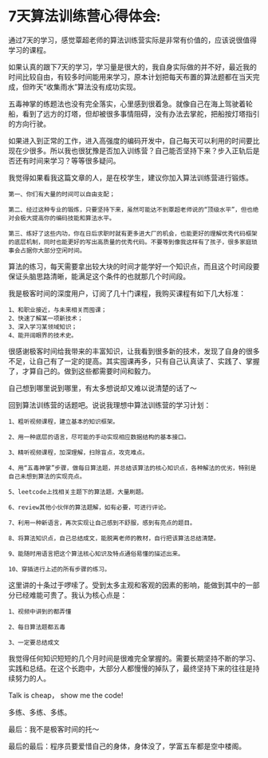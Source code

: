 # **7天算法训练营心得体会:**

通过7天的学习，感觉覃超老师的算法训练营实际是非常有价值的，应该说很值得学习的课程。

如果认真的跟下7天的学习，学习量是很大的，我自身实际做的并不好，最近我的时间比较自由，有较多时间能用来学习，原本计划把每天布置的算法题都在当天完成，但昨天“收集雨水”算法没有成功实现。

五毒神掌的练题法也没有完全落实，心里感到很着急。就像自己在海上驾驶着轮船，看到了远方的灯塔，但却被很多事情阻碍，没有办法去掌舵，把船按灯塔指引的方向行驶。

如果进入到正常的工作，进入高强度的编码开发中，自己每天可以利用的时间要比现在少很多。所以我也很犹豫是否加入训练营？自己能否坚持下来？步入正轨后是否还有时间来学习？等等很多疑问。

我觉得如果看我这篇文章的人，是在校学生，建议你加入算法训练营进行锻炼。

    第一、你们有大量的时间可以自由支配；

    第二、经过这种专业的锻炼，只要坚持下来，虽然可能达不到覃超老师说的“顶级水平”，但也绝对会极大提高你的编码技能和算法水平。

    第三、练好了这些内功，你在日后求职时就有更多进大厂的机会，也能更好的理解优秀代码框架的底层机制，同时也能更好的写出高质量的优秀代码。不要等到像我这样有了孩子，很多家庭琐事会占据你大部分空闲时间。

算法的练习，每天需要拿出较大块的时间才能学好一个知识点，而且这个时间段要保证头脑思路清晰，能满足这个条件的也就那几个时间段。

我是极客时间的深度用户，订阅了几十门课程，我购买课程有如下几大标准：

    1、和职业接近，与未来相关而囤课；
    2、快速了解某一项新技术；
    3、深入学习某领域知识；
    4、能开阔眼界的技术史。
很感谢极客时间给我带来的丰富知识，让我看到很多新的技术，发现了自身的很多不足，让自己有了一定的提高。其实囤课再多，只有自己认真读了、实践了、掌握了，才算自己的。做到这些都需要时间和毅力。

自己想到哪里说到哪里，有太多想说却又难以说清楚的话了～

回到算法训练营的话题吧。说说我理想中算法训练营的学习计划：

    1、粗听视频课程，建立基本的知识框架。

    2、用一种底层的语言，尽可能的手动实现相应数据结构的基本接口。

    3、精听视频课程，加深理解，扫除盲点，攻克难点。

    4、用“五毒神掌”步骤，做每日算法题，并总结该算法的核心知识点，各种解法的优劣，特别是自己未想到算法的实现亮点。

    5、leetcode上找相关主题下的算法题，大量刷题。

    6、review其他小伙伴的算法题解，如有必要，可进行评论。

    7、利用一种新语言，再次实现让自己感到不舒服，感到有亮点的题目。

    8、将算法知识点，自己总结成文，能脱离老师的教材，自行把该算法总结清楚。

    9、能随时用语言把这个算法核心知识及特点通俗易懂的描述出来。

    10、穿插进行上述的所有步骤的练习。

这里讲的十条过于啰嗦了。受到太多主观和客观的因素的影响，能做到其中的一部分已经难能可贵了。我认为核心点是：

    1、视频中讲到的都弄懂

    2、每日算法题都五毒

    3、一定要总结成文

我觉得任何知识短短的几个月时间是很难完全掌握的。需要长期坚持不断的学习、实践和总结。在这个长跑中，大部分人都慢慢的掉队了，最终坚持下来的往往是持续努力的人。

Talk is cheap， show me the code!

多练、多练、多练。

最后：我不是极客时间的托～

最后的最后：程序员要爱惜自己的身体，身体没了，学富五车都是空中楼阁。

